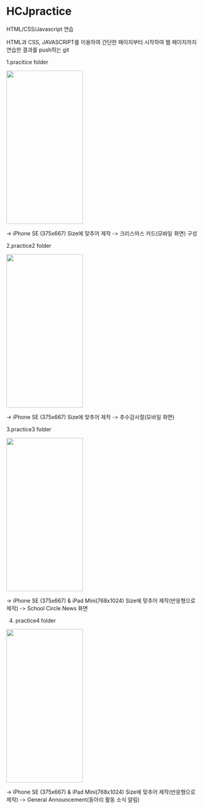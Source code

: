 # HCJpractice
HTML/CSS/Javascript 연습

HTML과 CSS, JAVASCRIPT를 이용하여 간단한 페이지부터 시작하여 웹 페이지까지 연습한 결과를 push하는 git

1.pracitice folder

<img src = "https://user-images.githubusercontent.com/99227465/165240150-fc6af00e-5a67-4d1c-b583-c0d3ea7b7b5c.jpg" width="200" height="400" />

  -> iPhone SE (375x667) Size에 맞추어 제작
  -> 크리스마스 카드(모바일 화면) 구성
  
2.practice2 folder

<img src = "https://user-images.githubusercontent.com/99227465/165240491-951c2e59-0b04-4164-b88d-b5e88c6a4b7c.jpg" width="200" height="400" />

  -> iPhone SE (375x667) Size에 맞추어 제작
  -> 추수감사절(모바일 화면) 

3.practice3 folder

<img src = "https://user-images.githubusercontent.com/99227465/165240529-e52d354c-227a-4600-a9eb-5066d9255576.jpg" width="200" height="400" />

  -> iPhone SE (375x667) & iPad Mini(768x1024) Size에 맞추어 제작(반응형으로 제작)
  -> School Circle News 화면

4. practice4 folder

<img src = "https://user-images.githubusercontent.com/99227465/165240575-8c79c0af-1bcf-4d62-aad2-4f79f9824c7c.jpg" width="200" height="400" />

  -> iPhone SE (375x667) & iPad Mini(768x1024) Size에 맞추어 제작(반응형으로 제작)
  -> General Announcement(동아리 활동 소식 알림)
